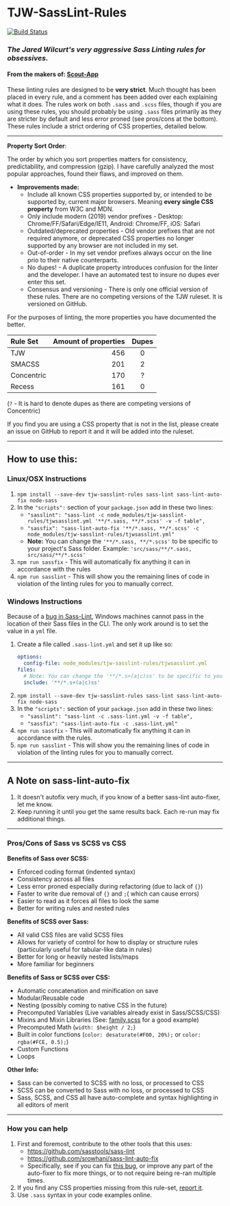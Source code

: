 # TJW-SassLint-Rules

[![Build Status](https://travis-ci.org/TheJaredWilcurt/tjw-sasslint-rules.svg?branch=master)](https://travis-ci.org/TheJaredWilcurt/tjw-sasslint-rules)

### *The Jared Wilcurt's very aggressive Sass Linting rules for obsessives.*

#### **From the makers of: [Scout-App](http://scout-app.io)**

These linting rules are designed to be **very strict**. Much thought has been placed in every rule, and a comment has been added over each explaining what it does. The rules work on both `.sass` and `.scss` files, though if you are using these rules, you should probably be using `.sass` files primarily as they are stricter by default and less error proned (see pros/cons at the bottom). These rules include a strict ordering of CSS properties, detailed below.


* * *


**Property Sort Order**:

The order by which you sort properties matters for consistency, predictability, and compression (gzip). I have carefully analyzed the most popular approaches, found their flaws, and improved on them.

* **Improvements made:**
  * Include all known CSS properties supported by, or intended to be supported by, current major browsers. Meaning **every single CSS property** from W3C and MDN.
  * Only include modern (2019) vendor prefixes - Desktop: Chrome/FF/Safari/Edge/IE11, Android: Chrome/FF, iOS: Safari
  * Outdated/deprecated properties - Old vendor prefixes that are not required anymore, or deprecated CSS properties no longer supported by any browser are not included in my set.
  * Out-of-order - In my set vendor prefixes always occur on the line prio to their native counterparts.
  * No dupes! - A duplicate property introduces confusion for the linter and the developer. I have an automated test to insure no dupes ever enter this set.
  * Consensus and versioning - There is only one official version of these rules. There are no competing versions of the TJW ruleset. It is versioned on GitHub.

For the purposes of linting, the more properties you have documented the better.

Rule Set    | Amount of properties | Dupes
:--         | --:                  | :--:
TJW         | 456                  | 0
SMACSS      | 201                  | 2
Concentric  | 170                  | ?
Recess      | 161                  | 0

(`?` - It is hard to denote dupes as there are competing versions of Concentric)

If you find you are using a CSS property that is not in the list, please create an issue on GitHub to report it and it will be added into the ruleset.


* * *


## How to use this:

### Linux/OSX Instructions

1. `npm install --save-dev tjw-sasslint-rules sass-lint sass-lint-auto-fix node-sass`
1. In the `"scripts":` section of your `package.json` add in these two lines:
   * `"sasslint": "sass-lint -c node_modules/tjw-sasslint-rules/tjwsasslint.yml '**/*.sass, **/*.scss' -v -f table",`
   * `"sassfix": "sass-lint-auto-fix '**/*.sass, **/*.scss' -c node_modules/tjw-sasslint-rules/tjwsasslint.yml"`
   * **Note:** You can change the `'**/*.sass, **/*.scss'` to be specific to your project's Sass folder. Example: `'src/sass/**/*.sass, src/sass/**/*.scss'`
1. `npm run sassfix` - This will automatically fix anything it can in accordance with the rules
1. `npm run sasslint` - This will show you the remaining lines of code in violation of the linting rules for you to manually correct.


### Windows Instructions

Because of a [bug in Sass-Lint](https://github.com/sasstools/sass-lint/issues/1192), Windows machines cannot pass in the location of their Sass files in the CLI. The only work around is to set the value in a `yml` file.

1. Create a file called `.sass-lint.yml` and set it up like so:
   ```yml
   options:
     config-file: node_modules/tjw-sasslint-rules/tjwsasslint.yml
   files:
     # Note: You can change the '**/*.s+(a|c)ss' to be specific to your project's Sass folder. Example: 'src/sass/**/*.s+(a|c)ss'
     include: '**/*.s+(a|c)ss'
   ```
1. `npm install --save-dev tjw-sasslint-rules sass-lint sass-lint-auto-fix node-sass`
1. In the `"scripts":` section of your `package.json` add in these two lines:
   * `"sasslint": "sass-lint -c .sass-lint.yml -v -f table",`
   * `"sassfix": "sass-lint-auto-fix -c .sass-lint.yml"`
1. `npm run sassfix` - This will automatically fix anything it can in accordance with the rules.
1. `npm run sasslint` - This will show you the remaining lines of code in violation of the linting rules for you to manually correct.


* * *


## A Note on sass-lint-auto-fix

1. It doesn't autofix very much, if you know of a better sass-lint auto-fixer, let me know.
1. Keep running it until you get the same results back. Each re-run may fix additional things.


* * *


### Pros/Cons of Sass vs SCSS vs CSS

**Benefits of Sass over SCSS:**

* Enforced coding format (indented syntax)
* Consistency across all files
* Less error proned especially during refactoring (due to lack of `{}`)
* Faster to write due removal of `{}` and `;`( which can cause errors)
* Easier to read as it forces all files to look the same
* Better for writing rules and nested rules

**Benefits of SCSS over Sass:**

* All valid CSS files are valid SCSS files
* Allows for variety of control for how to display or structure rules (particularly useful for tabular-like data in rules)
* Better for long or heavily nested lists/maps
* More familiar for beginners

**Benefits of Sass or SCSS over CSS:**

* Automatic concatenation and minification on save
* Modular/Reusable code
* Nesting (possibly coming to native CSS in the future)
* Precomputed Variables (Live variables already exist in Sass/SCSS/CSS)
* Mixins and Mixin Libraries (See: [family.scss](https://lukyvj.github.io/family.scss/) for a good example)
* Precomputed Math (`width: $height / 2;`)
* Built in color functions (`color: desaturate(#F00, 20%);` or `color: rgba(#FCE, 0.5);`)
* Custom Functions
* Loops

**Other Info:**

* Sass can be converted to SCSS with no loss, or processed to CSS
* SCSS can be converted to Sass with no loss, or processed to CSS
* Sass, SCSS, and CSS all have auto-complete and syntax highlighting in all editors of merit


* * *


### How you can help

1. First and foremost, contribute to the other tools that this uses:
   * https://github.com/sasstools/sass-lint
   * https://github.com/srowhani/sass-lint-auto-fix
   * Specifically, see if you can fix [this bug](https://github.com/sasstools/sass-lint/issues/1192), or improve any part of the auto-fixer to fix more things, or to not require being re-ran multiple times.
1. If you find any CSS properties missing from this rule-set, [report it](https://github.com/TheJaredWilcurt/tjw-sasslint-rules/issues).
1. Use `.sass` syntax in your code examples online.
